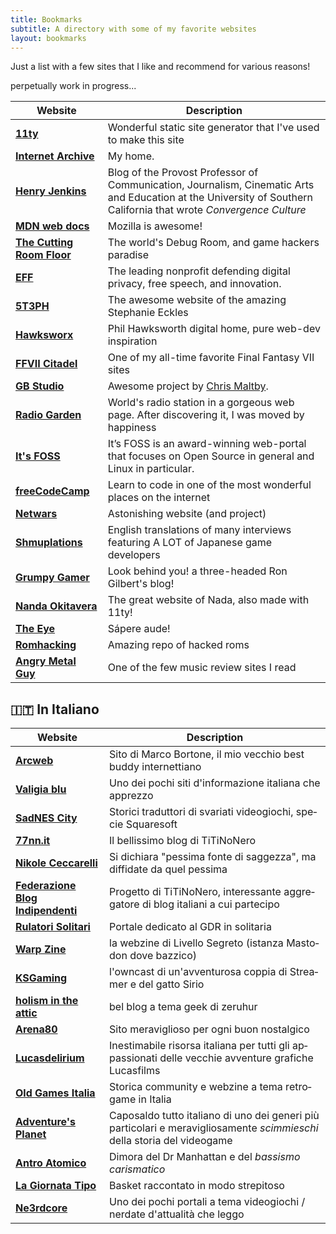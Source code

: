 ```yaml
---
title: Bookmarks
subtitle: A directory with some of my favorite websites
layout: bookmarks
---
```


Just a list with a few sites that I like and recommend for various reasons!

perpetually work in progress...

| Website | Description |
|------------------------------------------------------------------------------|-----------------------------------------------------------------------------------------------------------------------------------------------------------------------------|
| [**11ty**](http://www.11ty.io) | Wonderful static site generator that I've used to make this site |
| [**Internet Archive**](https://archive.org/) | My home. |
| [**Henry Jenkins**](https://henryjenkins.org/) | Blog of the Provost Professor of Communication, Journalism, Cinematic Arts and Education at the University of Southern California that wrote _Convergence Culture_|
|[**MDN web docs**](https://developer.mozilla.org/)|Mozilla is awesome!|
| [**The Cutting Room Floor**](https://tcrf.net/) | The world's Debug Room, and game hackers paradise |
| [**EFF**](https://www.eff.org/) |  The leading nonprofit defending digital privacy, free speech, and innovation. |
| [**5T3PH**](https://thinkdobecreate.com/) | The awesome website of the amazing Stephanie Eckles |
| [**Hawksworx**](https://www.hawksworx.com/) | Phil Hawksworth digital home, pure web-dev inspiration |
| [**FFVII Citadel**](http://www.ff7citadel.com) | One of my all-time favorite Final Fantasy VII sites |
| [**GB Studio**](https://www.gbstudio.dev/) | Awesome project by [Chris Maltby](https://www.chrismaltby.com/). |
| [**Radio Garden**](https://radio.garden/) | World's radio station in a gorgeous web page. After discovering it, I was moved by happiness |
| [**It's FOSS**](https://itsfoss.com/)|It’s FOSS is an award-winning web-portal that focuses on Open Source in general and Linux in particular.|
| [**freeCodeCamp**](https://www.freecodecamp.org/)|Learn to code in one of the most wonderful places on the internet|
| [**Netwars**](http://www.netwars-project.com/) | Astonishing website (and project) |
| [**Shmuplations**](https://shmuplations.com/) | English translations of many interviews featuring A LOT of Japanese game developers |
| [**Grumpy Gamer**](https://grumpygamer.com/)|Look behind you! a three-headed Ron Gilbert's blog!|
| [**Nanda Okitavera**](https://okitavera.me/)|The great website of Nada, also made with 11ty! |
| [**The Eye**](https://the-eye.eu/)|Sápere aude!|
| [**Romhacking**](https://www.romhacking.net/)| Amazing repo of hacked roms |
| [**Angry Metal Guy**](https://www.angrymetalguy.com/) | One of the few music review sites I read |

<div lang="it-IT" xml:lang="it-IT">

## 🇮🇹 In Italiano

| Website | Description |
|------------------------------------------------------------------------------|-----------------------------------------------------------------------------------------------------------------------------------------------------------------------------|
| [**Arcweb**](https://www.arcweb.it/) | Sito di Marco Bortone, il mio vecchio best buddy internettiano |
| [**Valigia blu**](https://www.valigiablu.it/) | Uno dei pochi siti d'informazione italiana che apprezzo |
| [**SadNES City**](https://www.sadnescity.it/) | Storici traduttori di svariati videogiochi, specie Squaresoft |
| [**77nn.it**](https://77nn.it/) | Il bellissimo blog di TiTiNoNero |
| [**Nikole Ceccarelli**](https://www.nikolececcarelli.it/blog) | Si dichiara "pessima fonte di saggezza", ma diffidate da quel pessima |
| [**Federazione Blog Indipendenti**](https://fediblog.it) | Progetto di TiTiNoNero, interessante aggregatore di blog italiani a cui partecipo |
| [**Rulatori Solitari**](https://www.ruolatorisolitari.it) | Portale dedicato al GDR in solitaria |
| [**Warp Zine**](https://warp.livellosegreto.it/) | la webzine di Livello Segreto (istanza Mastodon dove bazzico) |
| [**KSGaming**](https://live.ksgaming.it/) | l'owncast di un'avventurosa coppia di Streamer e del gatto Sirio |
| [**holism in the attic**](https://blog.zeruhur.icu/) | bel blog a tema geek di zeruhur |
| [**Arena80**](http://www.arena80.it/) | Sito meraviglioso per ogni buon nostalgico |
| [**Lucasdelirium**](https://www.lucasdelirium.it/) | Inestimabile risorsa italiana per tutti gli appassionati delle vecchie avventure grafiche Lucasfilms |
| [**Old Games Italia**](http://oldgamesitalia.net/) |  Storica community e webzine a tema retrogame in Italia |
| [**Adventure's Planet**](https://www.adventuresplanet.it/) | Caposaldo tutto italiano di uno dei generi più particolari e meravigliosamente _scimmieschi_ della storia del videogame |
|[**Antro Atomico**](https://docmanhattan.blogspot.com/) | Dimora del Dr Manhattan e del _bassismo carismatico_|
|[**La Giornata Tipo**](https://www.lagiornatatipo.it/) | Basket raccontato in modo strepitoso
|[**Ne3rdcore**](https://n3rdcore.it/) | Uno dei pochi portali a tema videogiochi / nerdate d'attualità che leggo|

</div>

